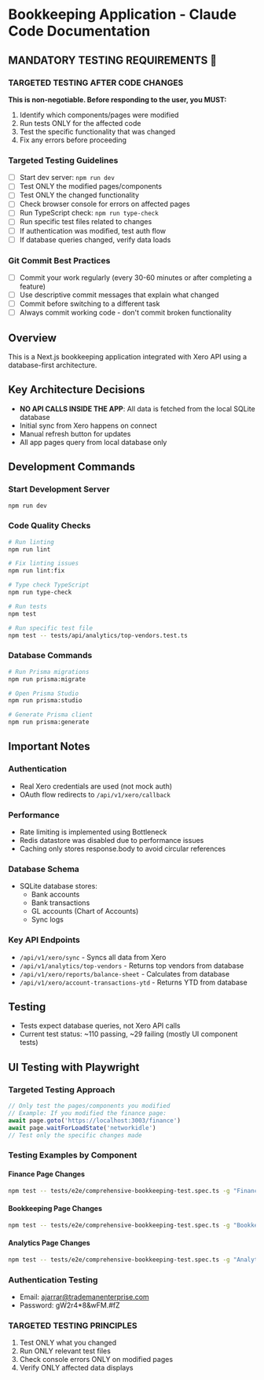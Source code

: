 # Bookkeeping Application - Claude Code Documentation

## MANDATORY TESTING REQUIREMENTS 🚨

### TARGETED TESTING AFTER CODE CHANGES
**This is non-negotiable. Before responding to the user, you MUST:**
1. Identify which components/pages were modified
2. Run tests ONLY for the affected code
3. Test the specific functionality that was changed
4. Fix any errors before proceeding

### Targeted Testing Guidelines
- [ ] Start dev server: `npm run dev`
- [ ] Test ONLY the modified pages/components
- [ ] Test ONLY the changed functionality
- [ ] Check browser console for errors on affected pages
- [ ] Run TypeScript check: `npm run type-check`
- [ ] Run specific test files related to changes
- [ ] If authentication was modified, test auth flow
- [ ] If database queries changed, verify data loads

### Git Commit Best Practices
- [ ] Commit your work regularly (every 30-60 minutes or after completing a feature)
- [ ] Use descriptive commit messages that explain what changed
- [ ] Commit before switching to a different task
- [ ] Always commit working code - don't commit broken functionality

## Overview
This is a Next.js bookkeeping application integrated with Xero API using a database-first architecture.

## Key Architecture Decisions
- **NO API CALLS INSIDE THE APP**: All data is fetched from the local SQLite database
- Initial sync from Xero happens on connect
- Manual refresh button for updates
- All app pages query from local database only

## Development Commands

### Start Development Server
```bash
npm run dev
```

### Code Quality Checks
```bash
# Run linting
npm run lint

# Fix linting issues
npm run lint:fix

# Type check TypeScript
npm run type-check

# Run tests
npm test

# Run specific test file
npm test -- tests/api/analytics/top-vendors.test.ts
```

### Database Commands
```bash
# Run Prisma migrations
npm run prisma:migrate

# Open Prisma Studio
npm run prisma:studio

# Generate Prisma client
npm run prisma:generate
```

## Important Notes

### Authentication
- Real Xero credentials are used (not mock auth)
- OAuth flow redirects to `/api/v1/xero/callback`

### Performance
- Rate limiting is implemented using Bottleneck
- Redis datastore was disabled due to performance issues
- Caching only stores response.body to avoid circular references

### Database Schema
- SQLite database stores:
  - Bank accounts
  - Bank transactions
  - GL accounts (Chart of Accounts)
  - Sync logs

### Key API Endpoints
- `/api/v1/xero/sync` - Syncs all data from Xero
- `/api/v1/analytics/top-vendors` - Returns top vendors from database
- `/api/v1/xero/reports/balance-sheet` - Calculates from database
- `/api/v1/xero/account-transactions-ytd` - Returns YTD from database

## Testing
- Tests expect database queries, not Xero API calls
- Current test status: ~110 passing, ~29 failing (mostly UI component tests)

## UI Testing with Playwright

### Targeted Testing Approach
```typescript
// Only test the pages/components you modified
// Example: If you modified the finance page:
await page.goto('https://localhost:3003/finance')
await page.waitForLoadState('networkidle')
// Test only the specific changes made
```

### Testing Examples by Component

#### Finance Page Changes
```bash
npm test -- tests/e2e/comprehensive-bookkeeping-test.spec.ts -g "Finance Dashboard"
```

#### Bookkeeping Page Changes
```bash
npm test -- tests/e2e/comprehensive-bookkeeping-test.spec.ts -g "Bookkeeping Dashboard"
```

#### Analytics Page Changes
```bash
npm test -- tests/e2e/comprehensive-bookkeeping-test.spec.ts -g "Analytics Dashboard"
```

### Authentication Testing
- Email: ajarrar@trademanenterprise.com
- Password: gW2r4*8&wFM.#fZ

### TARGETED TESTING PRINCIPLES
1. Test ONLY what you changed
2. Run ONLY relevant test files
3. Check console errors ONLY on modified pages
4. Verify ONLY affected data displays